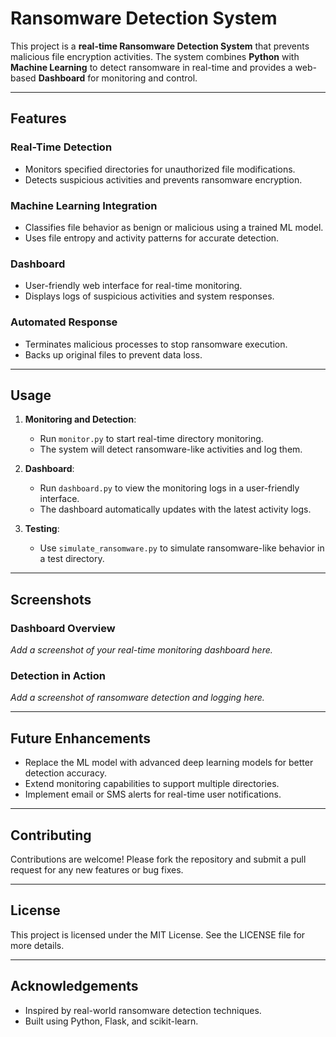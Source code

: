 # Ransomware Detection System

This project is a **real-time Ransomware Detection System** that prevents malicious file encryption activities. The system combines **Python** with **Machine Learning** to detect ransomware in real-time and provides a web-based **Dashboard** for monitoring and control.

---

## Features

### Real-Time Detection
- Monitors specified directories for unauthorized file modifications.
- Detects suspicious activities and prevents ransomware encryption.

### Machine Learning Integration
- Classifies file behavior as benign or malicious using a trained ML model.
- Uses file entropy and activity patterns for accurate detection.

### Dashboard
- User-friendly web interface for real-time monitoring.
- Displays logs of suspicious activities and system responses.

### Automated Response
- Terminates malicious processes to stop ransomware execution.
- Backs up original files to prevent data loss.

---

## Usage

1. **Monitoring and Detection**:
   - Run `monitor.py` to start real-time directory monitoring.
   - The system will detect ransomware-like activities and log them.

2. **Dashboard**:
   - Run `dashboard.py` to view the monitoring logs in a user-friendly interface.
   - The dashboard automatically updates with the latest activity logs.

3. **Testing**:
   - Use `simulate_ransomware.py` to simulate ransomware-like behavior in a test directory.

---

## Screenshots

### Dashboard Overview
*Add a screenshot of your real-time monitoring dashboard here.*

### Detection in Action
*Add a screenshot of ransomware detection and logging here.*

---

## Future Enhancements

- Replace the ML model with advanced deep learning models for better detection accuracy.
- Extend monitoring capabilities to support multiple directories.
- Implement email or SMS alerts for real-time user notifications.

---

## Contributing

Contributions are welcome! Please fork the repository and submit a pull request for any new features or bug fixes.

---

## License

This project is licensed under the MIT License. See the LICENSE file for more details.

---

## Acknowledgements

- Inspired by real-world ransomware detection techniques.
- Built using Python, Flask, and scikit-learn.
